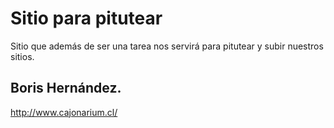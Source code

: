 Sitio para pitutear
=====================

Sitio que además de ser una tarea nos servirá para pitutear y subir nuestros sitios.



Boris Hernández.
---------------------
http://www.cajonarium.cl/